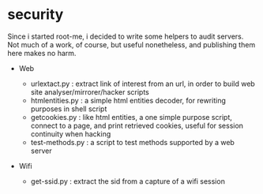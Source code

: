 # security

Since i started root-me, i decided to write some helpers to audit servers.
Not much of a work, of course, but useful nonetheless, and publishing them here makes no harm. 

   - Web

     * urlextact.py    : extract link of interest from an url, in order to build web site analyser/mirrorer/hacker scripts
     * htmlentities.py : a simple html entities decoder, for rewriting purposes in shell script
     * getcookies.py   : like html entities, a one simple purpose script, connect to a page, and print retrieved cookies, useful for session continuity when hacking
     * test-methods.py : a script to test methods supported by a web server

   - Wifi

     * get-ssid.py : extract the sid from a capture of a wifi session 

